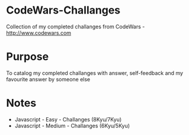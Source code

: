 # CodeWars-Challanges

Collection of my completed challanges from CodeWars - http://www.codewars.com

# Purpose

To catalog my completed challanges with answer, self-feedback and my favourite answer by someone else

# Notes

* Javascript - Easy - Challanges (8Kyu/7Kyu)
* Javascript - Medium - Challanges	(6Kyu/5Kyu)